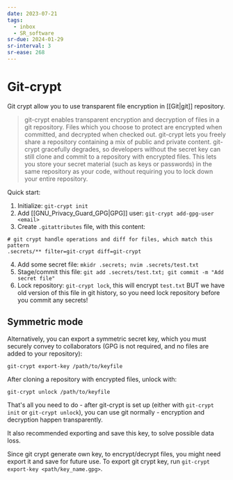 ```yaml
---
date: 2023-07-21
tags:
  - inbox
  - SR_software
sr-due: 2024-01-29
sr-interval: 3
sr-ease: 268
---
```


# Git-crypt

Git crypt allow you to use transparent file encryption in [[Git|git]] repository.

> git-crypt enables transparent encryption and decryption of files in a git
> repository. Files which you choose to protect are encrypted when committed,
> and decrypted when checked out. git-crypt lets you freely share a repository
> containing a mix of public and private content. git-crypt gracefully degrades,
> so developers without the secret key can still clone and commit to a
> repository with encrypted files. This lets you store your secret material
> (such as keys or passwords) in the same repository as your code, without
> requiring you to lock down your entire repository.

Quick start:
1. Initialize: `git-crypt init`
2. Add [[GNU_Privacy_Guard_GPG|GPG]] user: `git-crypt add-gpg-user <email>`
3. Create `.gitattributes` file, with this content:
```
# git crypt handle operations and diff for files, which match this pattern
.secrets/** filter=git-crypt diff=git-crypt
```
4. Add some secret file: `mkidr .secrets; nvim .secrets/test.txt`
5. Stage/commit this file: `git add .secrets/test.txt; git commit -m "Add secret file"`
6. Lock repository: `git-crypt lock`, this will encrypt `test.txt` BUT we have
   old version of this file in git history, so you need lock repository before
   you commit any secrets!

## Symmetric mode

Alternatively, you can export a symmetric secret key, which you must securely
convey to collaborators (GPG is not required, and no files are added to your
repository):

`git-crypt export-key /path/to/keyfile`

After cloning a repository with encrypted files, unlock with:

`git-crypt unlock /path/to/keyfile`

That's all you need to do - after git-crypt is set up (either with `git-crypt
init` or `git-crypt unlock`), you can use git normally - encryption and
decryption happen transparently.

It also recommended exporting and save this key, to solve possible data loss.



Since git crypt generate own key, to encrypt/decrypt files, you might need export it and
save for future use.
To export git crypt key, run `git-crypt export-key <path/key_name.gpg>`.